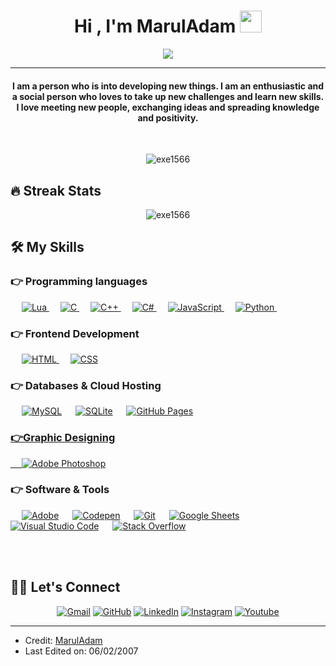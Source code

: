 
<h1 align="center">Hi , I'm MarulAdam <img src="https://media.giphy.com/media/hvRJCLFzcasrR4ia7z/giphy.gif" width="35"></h1>
<p align="center">
  <a href="https://github.com/DenverCoder1/readme-typing-svg"><img src="https://readme-typing-svg.herokuapp.com?lines=Full+Stack+Developer;Graphic%20Designer;Game+Developer;Always%20learning%20new%20things&center=true&width=500&height=50"></a>
</p>
<hr/>
<h4 align="center">I am a person who is into developing new things. I am an enthusiastic and a social person who loves to take up new challenges and learn new skills. I love meeting new people, exchanging ideas and spreading knowledge and positivity.</h4>
<br>
<p align="center"> <img src="https://komarev.com/ghpvc/?username=MarulAdam&label=Profile%20views&color=0e75b6&style=plastic" alt="exe1566" /> </p>

## 🔥 Streak Stats
<p align="center"><img src="https://github-readme-streak-stats.herokuapp.com/?user=exe1566&theme=algolia" alt="exe1566"  /></p>


## 🛠️ My Skills

### 👉 Programming languages

<p align="left">
   &emsp;
   <a href="https://www.lua.org/" target="_blank">
    <img alt="Lua" src="https://img.shields.io/badge/Lua-Lua-white">
  </a>
  &emsp; 
  <a href="https://www.cprogramming.com/" target="_blank"> 
    <img alt="C" src="https://img.shields.io/badge/C%20-%232370ED.svg?logo=c&logoColor=white">
  </a> 
  &emsp;
  <a href="https://www.w3schools.com/cpp/" target="_blank"> 
    <img alt="C++" src="https://img.shields.io/badge/C++%20-%2300599C.svg?logo=c%2B%2B&logoColor=white">
  </a>
  &emsp;
  <a href="https://www.w3schools.com/c#/" target="_blank"> 
    <img alt="C#" src="https://img.shields.io/badge/C%23-C%23-white">
  </a> 
  &emsp;
  <a href="https://developer.mozilla.org/en-US/docs/Web/JavaScript" target="_blank"> 
     <img alt="JavaScript" src="https://img.shields.io/badge/JavaScript%20-%23F7DF1E.svg?logo=javascript&logoColor=black">
   </a>
  &emsp;
   <a href="https://www.python.org" target="_blank">
    <img alt="Python" src="https://img.shields.io/badge/Python%20-%2314354C.svg?logo=python&logoColor=white">
  </a>
  &emsp;
</p>

### 👉 Frontend Development
<p align="left"> 
  &emsp; 
  <a href="https://www.w3.org/html/" target="_blank"> 
   <img alt="HTML" src="https://img.shields.io/badge/HTML5%20-%23E34F26.svg?logo=html5&logoColor=white">
  </a>   
  &emsp;
  <a href="https://www.w3schools.com/css/" target="_blank">
    <img alt="CSS" src="https://img.shields.io/badge/CSS%20-%231572B6.svg?logo=css3&logoColor=white">
  </a> 
</p>

### 👉 Databases & Cloud Hosting
<p align="left">
  &emsp;
    <a href="https://www.mysql.com/"><img alt="MySQL" src="https://img.shields.io/badge/MySQL-%2300f.svg?style=flat&llogo=mysql&logoColor=white"></a>
  &emsp;
    <a href="https://www.sqlite.org/"><img alt="SQLite" src ="https://img.shields.io/badge/sqlite-%2307405e.svg?style=flat&logo=sqlite&logoColor=white"/></a>
  &emsp;
    <a href="https://www.github.com"><img alt="GitHub Pages" src="https://img.shields.io/badge/GitHub%20Pages-%23327FC7.svg?style=flat&llogo=github&logoColor=white">
 </p>
 
### 👉Graphic Designing
<p align="left">
  &emsp;
  <a href="https://www.adobe.com/in/products/photoshop.html" target="_blank"> 
   <img alt="Adobe Photoshop" src="https://img.shields.io/badge/Adobe Photoshop-%2300f.svg?style=flat&logo=adobepremierepro&logoColor=white"/>
  </a>
 </p>

 ### 👉 Software & Tools
 
<p>
  &emsp;
    <a href="#"><img alt="Adobe" src="https://img.shields.io/badge/Adobe%20-%23FF0000.svg?logo=adobe&logoColor=white"></a>
  &emsp;
    <a href="#"><img alt="Codepen" src="https://img.shields.io/badge/Codepen-000000.svg?logo=codepen&logoColor=white"></a>
  &emsp;
    <a href="#"><img alt="Git" src="https://img.shields.io/badge/Git%20-%23F05033.svg?logo=git&logoColor=white"></a>
  &emsp;
    <a href="#"><img alt="Google Sheets" src="https://img.shields.io/badge/Google%20Sheets%20-%2334A853.svg?logo=google%20sheets&logoColor=white"></a>
  &emsp;
    <a href="#"><img alt="Visual Studio Code" src="https://img.shields.io/badge/Visual%20Studio%20Code-0078d7.svg?logo=visual-studio-code&logoColor=white"></a>
  &emsp;
    <a href="#"><img alt="Stack Overflow" src="https://img.shields.io/badge/-Stack%20Overflow-FE7A16?logo=stack-overflow&logoColor=white"></a>
  &emsp;
</p>

<br/>

<br/>

## 🙋‍♀️ Let's Connect
<p align="center">
	<a href="ctugra8@gmail.com"><img src="https://img.icons8.com/bubbles/50/000000/gmail.png" alt="Gmail"/></a>
	<a href="https://github.com/MarulAdam"><img src="https://img.icons8.com/bubbles/50/000000/github.png" alt="GitHub"/></a>
	<a href="https://www.linkedin.com/in/emre-kaplan-35333a204/"><img src="https://img.icons8.com/bubbles/50/000000/linkedin.png" alt="LinkedIn"/></a>
	<a href="https://instagram.com/tugra.can_"><img src="https://img.icons8.com/bubbles/50/000000/instagram.png" alt="Instagram"/></a>
	<a href="https://www.youtube.com/channel/UC5yk1LNvcA2dLBSqiNNNQdQ"><img src="https://img.icons8.com/bubbles/50/000000/youtube.png" alt="Youtube"/></a>
	
</p>

<hr/>

* Credit: [MarulAdam](https://github.com/MarulAdam)
* Last Edited on: 06/02/2007
